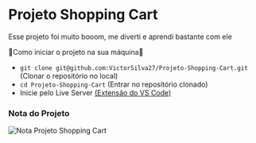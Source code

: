 # Projeto Shopping Cart



Esse projeto foi muito booom, me diverti e aprendi bastante com ele


🔰Como iniciar o projeto na sua máquina🔰

- ``` git clone git@github.com:VictorSilva27/Projeto-Shopping-Cart.git ``` (Clonar o repositório no local)
- ``` cd Projeto-Shopping-Cart ``` (Entrar no repositório clonado)
- Inicie pelo Live Server [(Extensão do VS Code)](https://marketplace.visualstudio.com/items?itemName=ritwickdey.LiveServer)

### Nota do Projeto
![Nota Projeto Shopping Cart](Project-Shopping-Cart.png)
